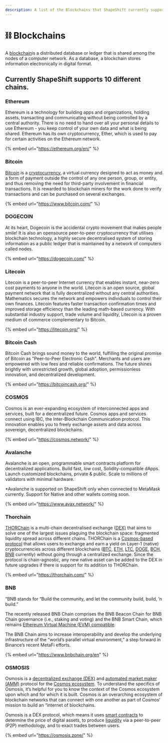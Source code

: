 ```yaml
---
description: A list of the Blockchains that ShapeShift currently supports
---
```


# ⛓ Blockchains

A [blockchain](https://www.investopedia.com/terms/b/blockchain.asp)is a distributed database or ledger that is shared among the nodes of a computer network. As a database, a blockchain stores information electronically in digital format.

## Currently ShapeShift supports 10 different chains.&#x20;

### Ethereum

Ethereum is a technology for building apps and organizations, holding assets, transacting and communicating without being controlled by a central authority. There is no need to hand over all your personal details to use Ethereum - you keep control of your own data and what is being shared. Ethereum has its own cryptocurrency, Ether, which is used to pay for certain activities on the Ethereum network.

{% embed url="https://ethereum.org/en/" %}

### Bitcoin

[Bitcoin](https://www.investopedia.com/terms/b/bitcoin.asp) is a [cryptocurrency](https://www.investopedia.com/terms/c/cryptocurrency.asp), a virtual currency designed to act as money and a form of payment outside the control of any one person, group, or entity, and thus removing the need for third-party involvement in financial transactions. It is rewarded to blockchain miners for the work done to verify transactions and can be purchased on several exchanges.

{% embed url="https://www.bitcoin.com/" %}

### DOGECOIN

At its heart, Dogecoin is the accidental crypto movement that makes people smile! It is also an opensource peer-to-peer cryptocurrency that utilises blockchain technology, a highly secure decentralised system of storing information as a public ledger that is maintained by a network of computers called nodes.

{% embed url="https://dogecoin.com/" %}

### Litecoin

Litecoin is a peer-to-peer Internet currency that enables instant, near-zero cost payments to anyone in the world. Litecoin is an open source, global payment network that is fully decentralized without any central authorities. Mathematics secures the network and empowers individuals to control their own finances. Litecoin features faster transaction confirmation times and improved storage efficiency than the leading math-based currency. With substantial industry support, trade volume and liquidity, Litecoin is a proven medium of commerce complementary to Bitcoin.

{% embed url="https://litecoin.org/" %}

### Bitcoin Cash

Bitcoin Cash brings sound money to the world, fulfilling the original promise of Bitcoin as "Peer-to-Peer Electronic Cash". Merchants and users are empowered with low fees and reliable confirmations. The future shines brightly with unrestricted growth, global adoption, permissionless innovation, and decentralized development.

{% embed url="https://bitcoincash.org/" %}

### COSMOS

Cosmos is an ever-expanding ecosystem of interconnected apps and services, built for a decentralized future. Cosmos apps and services connect using IBC, the Inter-Blockchain Communication protocol. This innovation enables you to freely exchange assets and data across sovereign, decentralized blockchains.

{% embed url="https://cosmos.network/" %}

### Avalanche

Avalanche is an open, programmable smart contracts platform for decentralized applications. Build fast, low cost, Solidity-compatible dApps. Launch customized blockchains, private & public. Scale to millions of validators with minimal hardware.

\*Avalanche is supported on ShapeShift only when connected to MetaMask currently. Support for Native and other wallets coming soon.&#x20;

{% embed url="https://www.avax.network/" %}

### Thorchain

[THORChain](https://twitter.com/thorchain) is a multi-chain decentralised exchange ([DEX)](https://www.xdefi.io/article/dex-decentralised-exchanges/) that aims to solve one of the largest issues plaguing the blockchain space: fragmented liquidity spread across different chains. THORChain is a [Cosmos-based protocol](https://v1.cosmos.network/sdk) that allows users to exchange and earn a yield on Layer-1 (native) cryptocurrencies across different blockchains ([BTC](https://coinmarketcap.com/currencies/bitcoin/), [ETH](https://coinmarketcap.com/currencies/ethereum/), [LTC](https://coinmarketcap.com/currencies/litecoin/), [DOGE](https://coinmarketcap.com/currencies/dogecoin/), [BCH](https://coinmarketcap.com/currencies/bitcoin-cash/), [BNB](https://coinmarketcap.com/currencies/bnb/) currently) without going through a centralized exchange. Since the protocol is chain-agnostic, any new native asset can be added to the DEX in future upgrades if there is support for its addition to THORChain.

{% embed url="https://thorchain.com/" %}

### BNB

“BNB stands for “Build the community, and let the community build, build, ’n build.”

The recently released BNB Chain comprises the BNB Beacon Chain for BNB Chain governance (i.e., staking and voting) and the BNB Smart Chain, which remains [Ethereum Virtual Machine (EVM) compatible](https://cointelegraph.com/ethereum-for-beginners/architectural-components-of-the-ethereum-blockchain-what-are-they).

The BNB Chain aims to increase interoperability and develop the underlying infrastructure of the “world’s parallel virtual environment,” a step forward in Binance’s recent MetaFi efforts.

{% embed url="https://www.bnbchain.org/en" %}

### OSMOSIS

Osmosis is a [decentralized exchange (DEX)](https://www.gemini.com/cryptopedia/decentralized-exchange-crypto-dex) and [automated market maker (AMM)](https://www.gemini.com/cryptopedia/amm-what-are-automated-market-makers) protocol for the [Cosmos ecosystem](https://www.gemini.com/cryptopedia/cosmos-crypto-network-internet-of-blockchains). To understand the specifics of Osmosis, it’s helpful for you to know the context of the Cosmos ecosystem upon which and for which it is built. Cosmos is an overarching ecosystem of blockchain networks that can connect with one another as part of Cosmos’ mission to build an “internet of blockchains.

Osmosis is a DEX protocol, which means it uses [smart contracts](https://www.gemini.com/cryptopedia/crypto-smart-contracts-explained) to determine the price of digital assets, to produce [liquidity](https://www.gemini.com/cryptopedia/what-is-liquidity-bid-ask-spread-slippage) via a peer-to-peer (P2P) methodology, and to exact trades between users.

{% embed url="https://osmosis.zone/" %}

